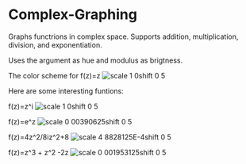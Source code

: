 # Complex-Graphing
Graphs functrions in complex space. Supports addition, multiplication, division, and exponentiation.

Uses the argument as hue and modulus as brigtness. 

The color scheme for f(z)=z
![scale 1 0shift 0 5](https://user-images.githubusercontent.com/16176691/136696833-7309de2a-4bca-4839-9347-a452ad8d1735.png)


Here are some interesting funtions:

f(z)=z^i
![scale 1 0shift 0 5](https://user-images.githubusercontent.com/16176691/136696863-9a666083-de5a-4c28-b5a8-4f96ca37c9e0.png)

f(z)=e^z
![scale 0 00390625shift 0 5](https://user-images.githubusercontent.com/16176691/136696872-44a6329a-d775-4b1b-a981-321b0fd19821.png)

f(z)=4z^2/8iz^2+8
![scale 4 8828125E-4shift 0 5](https://user-images.githubusercontent.com/16176691/136696898-ded0854b-5556-4e21-99fa-9079cc493a0d.png)

f(z)=z^3 + z^2 -2z
![scale 0 001953125shift 0 5](https://user-images.githubusercontent.com/16176691/136696947-0b5ce2a5-312c-4f94-a1e4-d3107ec41b2d.png)

